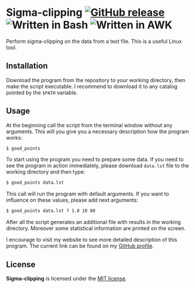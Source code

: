 # Sigma-clipping [![GitHub release](http://www.astro.uni.wroc.pl/ludzie/brus/img/github/ver20170207.svg "download")](https://github.com/PBrus/Sigma-clipping/blob/master/good_points) ![Written in Bash](http://www.astro.uni.wroc.pl/ludzie/brus/img/github/Bash.svg "language") ![Written in AWK](http://www.astro.uni.wroc.pl/ludzie/brus/img/github/Awk.svg "language")

Perform sigma-clipping on the data from a text file. This is a useful Linux tool.

## Installation

Download the program from the repository to your working directory, then make the script executable. I recommend to download it to any catalog pointed by the `$PATH` variable.

## Usage

At the beginning call the script from the terminal window without any arguments. This will you give you a necessary description how the program works:
```bash
$ good_points
```
To start using the program you need to prepare some data. If you need to see the program in action immediately, please download `data.lst` file to the working directory and then type:
```bash
$ good_points data.lst
```
This call will run the program with default arguments. If you want to influence on these values, please add next arguments:
```bash
$ good_points data.lst 7 1.8 10 80
```
After all the script generates an additional file with results in the working directory. Moreover some statistical information are printed on the screen.

I encourage to visit my website to see more detailed description of this program. The current link can be found on my [GitHub profile](https://github.com/PBrus).

## License

**Sigma-clipping** is licensed under the [MIT license](http://opensource.org/licenses/MIT).
